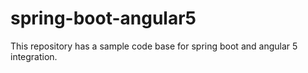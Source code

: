 # spring-boot-angular5
This repository has a sample code base for spring boot and angular 5 integration.
